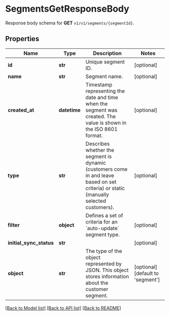# SegmentsGetResponseBody

Response body schema for **GET** `v1/v1/segments/{segmentId}`.

## Properties

Name | Type | Description | Notes
------------ | ------------- | ------------- | -------------
**id** | **str** | Unique segment ID. | [optional] 
**name** | **str** | Segment name. | [optional] 
**created_at** | **datetime** | Timestamp representing the date and time when the segment was created. The value is shown in the ISO 8601 format. | [optional] 
**type** | **str** | Describes whether the segment is dynamic (customers come in and leave based on set criteria) or static (manually selected customers). | [optional] 
**filter** | **object** | Defines a set of criteria for an &#x60;auto-update&#x60; segment type.   | [optional] 
**initial_sync_status** | **str** |  | [optional] 
**object** | **str** | The type of the object represented by JSON. This object stores information about the customer segment. | [optional] [default to 'segment']

[[Back to Model list]](../README.md#documentation-for-models) [[Back to API list]](../README.md#documentation-for-api-endpoints) [[Back to README]](../README.md)


